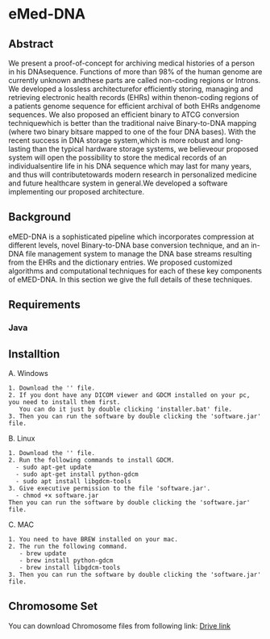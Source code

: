 # eMed-DNA

## Abstract 
We present a proof-of-concept for archiving medical histories of a person in his DNAsequence.  Functions of more than 98% of the human genome are currently unknown andthese parts are called non-coding regions or Introns.  We developed a lossless architecturefor efficiently storing, managing and retrieving electronic health records (EHRs) within thenon-coding regions of a patients genome sequence for efficient archival of both EHRs andgenome sequences.  We also proposed an efficient binary to ATCG conversion techniquewhich is better than the traditional naive Binary-to-DNA mapping (where two binary bitsare mapped to one of the four DNA bases). With the recent success in DNA storage system,which is more robust and long-lasting than the typical hardware storage systems, we believeour proposed system will open the possibility to store the medical records of an individualsentire life in his DNA sequence which may last for many years, and thus will contributetowards modern research in personalized medicine and future healthcare system in general.We developed a software implementing our proposed architecture.



## Background 
eMED-DNA is a sophisticated pipeline which incorporates compression at different levels,  novel Binary-to-DNA base conversion technique, and an in-DNA file management system to manage the DNA base streams resulting from the EHRs and the dictionary entries. We proposed customized algorithms and computational techniques for each of these key components of eMED-DNA.  In this section we give the full details of these techniques.




## Requirements

### Java 


## Installtion 

A. Windows 

    1. Download the '' file.
    2. If you dont have any DICOM viewer and GDCM installed on your pc, you need to install them first.
       You can do it just by double clicking 'installer.bat' file. 
    3. Then you can run the software by double clicking the 'software.jar' file.
    
 B. Linux
 
    1. Download the '' file.
    2. Run the following commands to install GDCM. 
      - sudo apt-get update
      - sudo apt-get install python-gdcm
      - sudo apt install libgdcm-tools
    3. Give executive permission to the file 'software.jar'.
      - chmod +x software.jar
    Then you can run the software by double clicking the 'software.jar' file.
    
C. MAC

    1. You need to have BREW installed on your mac. 
    2. The run the following command. 
       - brew update
       - brew install python-gdcm
       - brew install libgdcm-tools
    3. Then you can run the software by double clicking the 'software.jar' file.


## Chromosome Set
You can download Chromosome files from following link: [Drive link](https://drive.google.com/open?id=1wSoMo0tgrqCKAH21L2vvTv72PTE9SmyV)
